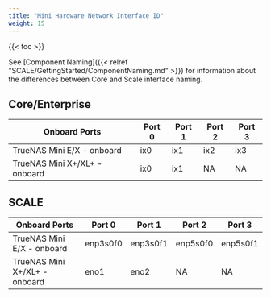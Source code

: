 ```yaml
---
title: "Mini Hardware Network Interface ID"
weight: 15
---
```


{{< toc >}}

See [Component Naming]({{< relref "SCALE/GettingStarted/ComponentNaming.md" >}}) for information about the differences between Core and Scale interface naming.

## Core/Enterprise ##
| Onboard Ports | Port 0 | Port 1 | Port 2 | Port 3 |
|--------|--------|--------|--------|--------|								
| TrueNAS Mini E/X - onboard |	ix0 |	ix1 |	ix2	| ix3|
| TrueNAS Mini X+/XL+ - onboard |	ix0 |	ix1 |	NA	| NA	|

## SCALE ##
| Onboard Ports | Port 0 | Port 1	| Port 2 | Port 3|
|--------|--------|--------|--------|--------|								
| TrueNAS Mini E/X - onboard |	enp3s0f0 |	enp3s0f1	| enp5s0f0	| enp5s0f1 |
| TrueNAS Mini X+/XL+ - onboard |	eno1	| eno2	| NA |	NA |

